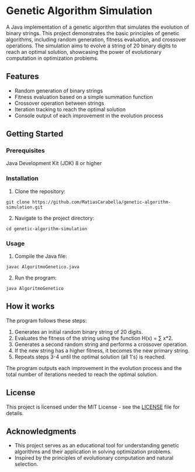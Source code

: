 # Genetic Algorithm Simulation

A Java implementation of a genetic algorithm that simulates the evolution of binary strings. This project demonstrates the basic principles of genetic algorithms, including random generation, fitness evaluation, and crossover operations. The simulation aims to evolve a string of 20 binary digits to reach an optimal solution, showcasing the power of evolutionary computation in optimization problems.

## Features
- Random generation of binary strings
- Fitness evaluation based on a simple summation function
- Crossover operation between strings
- Iteration tracking to reach the optimal solution
- Console output of each improvement in the evolution process

## Getting Started
### Prerequisites

Java Development Kit (JDK) 8 or higher

### Installation

1. Clone the repository:
  ```
  git clone https://github.com/MatiasCarabella/genetic-algorithm-simulation.git
  ```
2. Navigate to the project directory:
  ```
  cd genetic-algorithm-simulation
  ```

### Usage

1. Compile the Java file:
  ```
  javac AlgoritmoGenetico.java
  ```
2. Run the program:
  ```
  java AlgoritmoGenetico
  ```

## How it works

The program follows these steps:
1. Generates an initial random binary string of 20 digits.
2. Evaluates the fitness of the string using the function H(x) = ∑ x*2.
3. Generates a second random string and performs a crossover operation.
4. If the new string has a higher fitness, it becomes the new primary string.
5. Repeats steps 3-4 until the optimal solution (all 1's) is reached.

The program outputs each improvement in the evolution process and the total number of iterations needed to reach the optimal solution.

## License
This project is licensed under the MIT License - see the [LICENSE](https://github.com/MatiasCarabella/genetic-algorithm-simulation/blob/main/LICENSE) file for details.

## Acknowledgments
- This project serves as an educational tool for understanding genetic algorithms and their application in solving optimization problems.
- Inspired by the principles of evolutionary computation and natural selection.
